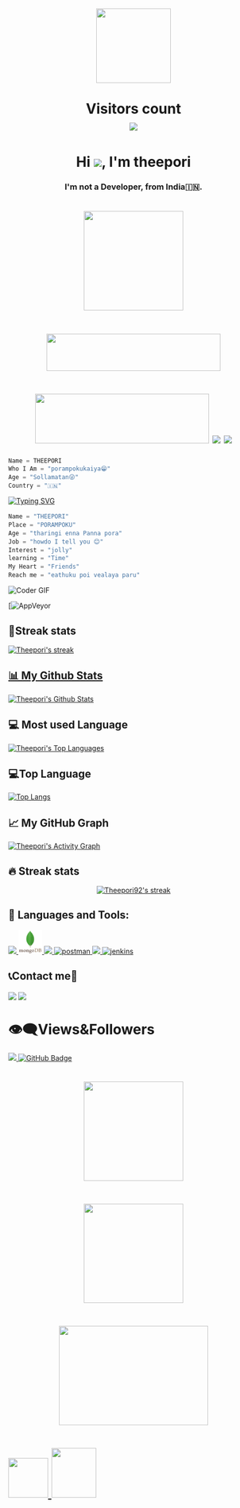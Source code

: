 <h1 align="center">
<img src="https://media.giphy.com/media/ShHpRO6rR6aAWbc4VW/giphy.gif"width="150" height="150" </p>


<p align="center"> 
  Visitors count<br>
  <img src="https://profile-counter.glitch.me/Theepori92/count.svg" />
</p>

<h1 align="center">Hi <img src="https://raw.githubusercontent.com/MartinHeinz/MartinHeinz/master/wave.gif" width="30px">, I'm theepori</h1>
<h3 align="center">I'm not a Developer, from India🇮🇳.</h3>


<h1 align="center">
<img src="https://media.giphy.com/media/3ohzdOrcdpiD26TPt6/giphy.gif" width="200" height="200"/>

<h1 align="center">
<img src="https://media.giphy.com/media/BFczswnHUAi40/giphy.gif" width="350" height="75"/>


<a href="#"><mp4 width="100%" height="auto" src="https://telegra.ph/file/0937f93d4d2d70d89ee52.mp4" height="175px"/></a>
<h1 align="center">
<img src="https://media.giphy.com/media/Jsl3rOi3tu8qCvCcsO/giphy.gif" width="350" height="100"/>
<img src="https://media.giphy.com/media/hvRJCLFzcasrR4ia7z/giphy.gif" width="28">
<img src="https://media.giphy.com/media/12oufCB0MyZ1Go/giphy.gif" width="50">
</h3>


```python
Name = THEEPORI
Who I Am = "porampokukaiya😁"
Age = "Sollamatan😜"
Country = "🇮🇳"
```
[![Typing SVG](https://readme-typing-svg.herokuapp.com?color=%23DD5524&size=25&width=550&lines=Iam+THEEPORI+From+INDIA%2CTN;Iam+Not+a+daveloper%F0%9F%92%BB;Coding%2Clanguage+eathuvum+thariyathu;Mooditu+po+%F0%9F%98%9C+)](https://git.io/typing-svg)

````C++
Name = "THEEPORI"
Place = "PORAMPOKU"
Age = "tharingi enna Panna pora"
Job = "howdo I tell you 😊"
Interest = "jolly"
learning = "Time"
My Heart = "Friends"
Reach me = "eathuku poi vealaya paru"
````

<img src="https://media.giphy.com/media/SWoSkN6DxTszqIKEqv/giphy.gif" alt="Coder GIF" width="500">


  [![AppVeyor](https://img.shields.io/appveyor/build/theepori/github)

## 💪Streak stats
   <a href="https://github.com/Theepori92/github-readme-streak-stats">
        <img title="🔥 Get streak stats for your profile at git.io/streak-stats" alt="Theepori's streak" src="https://github-readme-streak-stats.herokuapp.com/?user=Theepori92&theme=black-ice&hide_border=true&stroke=0000&background=060A0CD0"/>

## 📊 My Github Stats
  <a href="https://github.com/Theepori92/github-readme-stats"><img alt="Theepori's Github Stats" src="https://github-readme-stats.vercel.app/api?username=Theepori92&show_icons=true&count_private=true&theme=react&hide_border=true&bg_color=0D1117" /></a>

## 💻 Most used Language
  <a href="https://github.com/Theepori92/github-readme-stats"><img alt="Theepori's Top Languages" src="https://github-readme-stats.vercel.app/api/top-langs/?username=Theepori92&langs_count=8&count_private=true&layout=compact&theme=react&hide_border=true&bg_color=0D1117" /></a>  

## 💻Top Language
  [![Top Langs](https://github-readme-stats.vercel.app/api/top-langs/?username=Theepori92&langs_count=8)](https://github.com/Theepori92/github-readme-stats)

## 📈 My GitHub Graph
  <a href="https://github.com/Theepori92/github-readme-activity-graph"><img alt="Theepori's Activity Graph" src="https://activity-graph.herokuapp.com/graph?username=Theepori92&bg_color=0D1117&color=5BCDEC&line=5BCDEC&point=FFFFFF&hide_border=true" /></a>

## 🔥 Streak stats

<!-- GitHub Readme Streak Stats - https://github.com/DenverCoder1/github-readme-streak-stats -->
<p align="center">
  <a href="https://github.com/Theepori92/github-readme-streak-stats">
    <img title="💐 Get streak stats for your profile at git.io/streak-stats" alt="Theepori92's streak" src="https://github-readme-streak-stats.herokuapp.com?user=Theepori92&theme=monokai-metallian&hide_border=true"/>
  </a>

## 🚀 Languages and Tools:

<p align="left"> 
    <a href="https://www.python.org" target="_blank"> <img src="https://img.icons8.com/color/48/000000/python.png"/> </a> 
    <a href="https://www.mongodb.com/" target="_blank"> <img src="https://raw.githubusercontent.com/devicons/devicon/master/icons/mongodb/mongodb-original-wordmark.svg" alt="mongodb" width="48" height="48"/> </a> 
    <a href="https://firebase.google.com/" target="_blank"> <img src="https://img.icons8.com/color/48/000000/firebase.png"/> </a> 
    <a href="https://postman.com" target="_blank"> <img src="https://www.vectorlogo.zone/logos/getpostman/getpostman-icon.svg" alt="postman" width="45" height="45"/> </a>   
    <a href="https://git-scm.com/" target="_blank"> <img src="https://img.icons8.com/color/48/000000/git.png"/> </a> 
    <a href="https://www.jenkins.io" target="_blank"> <img src="https://www.vectorlogo.zone/logos/jenkins/jenkins-icon.svg" alt="jenkins" width="48" height="48"/> </a> 

## 📞Contact me📱
<a href="https://t.me/TNTHEEPORI"><img align="center" src="https://upload.wikimedia.org/wikipedia/commons/thumb/8/82/Telegram_logo.svg/512px-Telegram_logo.svg.png" width=50/></a> 
<a href="https://instagram.com/theepori92"><img align="center" src="https://upload.wikimedia.org/wikipedia/commons/thumb/a/a5/Instagram_icon.png/800px-Instagram_icon.png" width=50/></a> </p>

# 👁️‍🗨️Views&Followers
<a href="https://github.com/Theepori92/github-profile-views-counter">
    <img src="https://komarev.com/ghpvc/?username=Theepori">
</a>
<a href="https://github.com/Theepori92?tab=followers"><img src="https://img.shields.io/github/followers/Theepori92?label=Followers&style=social" alt="GitHub Badge"></a>


<h1 align="center">
<img src="https://media.giphy.com/media/CDlIzlE0ELIm1sAX02/giphy.gif"width="200" height="200"/>
 
<h1 align="center">
<img src="https://media.giphy.com/media/bGcWFp5quLOtbQF25R/giphy.gif"width="200" height="200"/>

<h1 align="center">
<img src="https://media.giphy.com/media/cID9NShVKKjHs5ygCP/giphy.gif"width="300" height="200"/>

<h1 align="left">
<a href="https://instagram.com/theepori92"><img src="https://media.giphy.com/media/DlF6lRX90K4eNXl1Ky/giphy.gif"width="80" height="80"</a>
<a href="https://t.me/TNTHEEPORI"><img src="https://media.giphy.com/media/q7MQP6mA2W91Yqf9pv/giphy.gif"width="90" height="100"</a>
